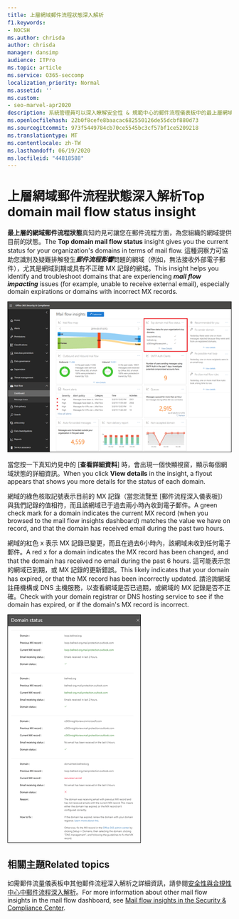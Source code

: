 ```yaml
---
title: 上層網域郵件流程狀態深入解析
f1.keywords:
- NOCSH
ms.author: chrisda
author: chrisda
manager: dansimp
audience: ITPro
ms.topic: article
ms.service: O365-seccomp
localization_priority: Normal
ms.assetid: ''
ms.custom:
- seo-marvel-apr2020
description: 系統管理員可以深入瞭解安全性 & 規範中心的郵件流程儀表板中的最上層網域郵件流程狀態。
ms.openlocfilehash: 22b0f8cefe8baacac682550126de55dcbf880d73
ms.sourcegitcommit: 973f5449784cb70ce5545bc3cf57bf1ce5209218
ms.translationtype: MT
ms.contentlocale: zh-TW
ms.lasthandoff: 06/19/2020
ms.locfileid: "44818588"
---
```

# <a name="top-domain-mail-flow-status-insight"></a><span data-ttu-id="34268-103">上層網域郵件流程狀態深入解析</span><span class="sxs-lookup"><span data-stu-id="34268-103">Top domain mail flow status insight</span></span>

<span data-ttu-id="34268-104">**最上層的網域郵件流程狀態**真知灼見可讓您在郵件流程方面，為您組織的網域提供目前的狀態。</span><span class="sxs-lookup"><span data-stu-id="34268-104">The **Top domain mail flow status** insight gives you the current status for your organization's domains in terms of mail flow.</span></span> <span data-ttu-id="34268-105">這種洞察力可協助您識別及疑難排解發生***郵件流程影響***問題的網域（例如，無法接收外部電子郵件），尤其是網域到期或具有不正確 MX 記錄的網域。</span><span class="sxs-lookup"><span data-stu-id="34268-105">This insight helps you identify and troubleshoot domains that are experiencing ***mail flow impacting*** issues (for example, unable to receive external email), especially domain expirations or domains with incorrect MX records.</span></span>

![安全性 & 規範中心內郵件流程儀表板中的最上層網域流程狀態洞察力](../../media/domain-mail-flow-status-selected.png)

<span data-ttu-id="34268-107">當您按一下真知灼見中的 [**查看詳細資料**] 時，會出現一個快顯視窗，顯示每個網域狀態的詳細資訊。</span><span class="sxs-lookup"><span data-stu-id="34268-107">When you click **View details** in the insight, a flyout appears that shows you more details for the status of each domain.</span></span>

<span data-ttu-id="34268-108">網域的綠色核取記號表示目前的 MX 記錄（當您流覽至 [郵件流程深入儀表板]）與我們記錄的值相符，而且該網域已于過去兩小時內收到電子郵件。</span><span class="sxs-lookup"><span data-stu-id="34268-108">A green check mark for a domain indicates the current MX record (when you browsed to the mail flow insights dashboard) matches the value we have on record, and that the domain has received email during the past two hours.</span></span>

<span data-ttu-id="34268-109">網域的紅色 x 表示 MX 記錄已變更，而且在過去6小時內，該網域未收到任何電子郵件。</span><span class="sxs-lookup"><span data-stu-id="34268-109">A red x for a domain indicates the MX record has been changed, and that the domain has received no email during the past 6 hours.</span></span> <span data-ttu-id="34268-110">這可能表示您的網域已到期，或 MX 記錄的更新錯誤。</span><span class="sxs-lookup"><span data-stu-id="34268-110">This likely indicates that your domain has expired, or that the MX record has been incorrectly updated.</span></span> <span data-ttu-id="34268-111">請洽詢網域註冊機構或 DNS 主機服務，以查看網域是否已過期，或網域的 MX 記錄是否不正確。</span><span class="sxs-lookup"><span data-stu-id="34268-111">Check with your domain registrar or DNS hosting service to see if the domain has expired, or if the domain's MX record is incorrect.</span></span>

![最上層網域流程狀態洞察力中的詳細資料快顯視窗](../../media/domain-mail-flow-status-flyout.png)

## <a name="related-topics"></a><span data-ttu-id="34268-113">相關主題</span><span class="sxs-lookup"><span data-stu-id="34268-113">Related topics</span></span>

<span data-ttu-id="34268-114">如需郵件流量儀表板中其他郵件流程深入解析之詳細資訊，請參閱[安全性與合規性中心中郵件流程深入解析](mail-flow-insights-v2.md)。</span><span class="sxs-lookup"><span data-stu-id="34268-114">For more information about other mail flow insights in the mail flow dashboard, see [Mail flow insights in the Security & Compliance Center](mail-flow-insights-v2.md).</span></span>
